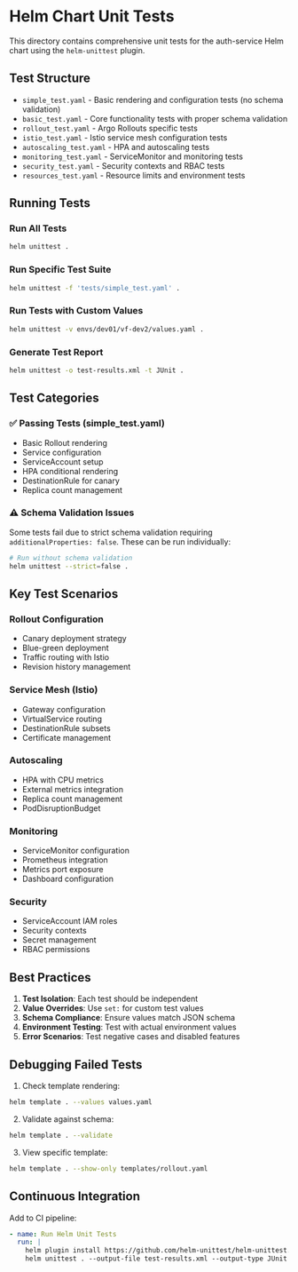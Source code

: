 # Helm Chart Unit Tests

This directory contains comprehensive unit tests for the auth-service Helm chart using the `helm-unittest` plugin.

## Test Structure

- `simple_test.yaml` - Basic rendering and configuration tests (no schema validation)
- `basic_test.yaml` - Core functionality tests with proper schema validation
- `rollout_test.yaml` - Argo Rollouts specific tests
- `istio_test.yaml` - Istio service mesh configuration tests
- `autoscaling_test.yaml` - HPA and autoscaling tests
- `monitoring_test.yaml` - ServiceMonitor and monitoring tests
- `security_test.yaml` - Security contexts and RBAC tests
- `resources_test.yaml` - Resource limits and environment tests

## Running Tests

### Run All Tests
```bash
helm unittest .
```

### Run Specific Test Suite
```bash
helm unittest -f 'tests/simple_test.yaml' .
```

### Run Tests with Custom Values
```bash
helm unittest -v envs/dev01/vf-dev2/values.yaml .
```

### Generate Test Report
```bash
helm unittest -o test-results.xml -t JUnit .
```

## Test Categories

### ✅ Passing Tests (simple_test.yaml)
- Basic Rollout rendering
- Service configuration
- ServiceAccount setup
- HPA conditional rendering
- DestinationRule for canary
- Replica count management

### ⚠️ Schema Validation Issues
Some tests fail due to strict schema validation requiring `additionalProperties: false`. These can be run individually:

```bash
# Run without schema validation
helm unittest --strict=false .
```

## Key Test Scenarios

### Rollout Configuration
- Canary deployment strategy
- Blue-green deployment
- Traffic routing with Istio
- Revision history management

### Service Mesh (Istio)
- Gateway configuration
- VirtualService routing
- DestinationRule subsets
- Certificate management

### Autoscaling
- HPA with CPU metrics
- External metrics integration
- Replica count management
- PodDisruptionBudget

### Monitoring
- ServiceMonitor configuration
- Prometheus integration
- Metrics port exposure
- Dashboard configuration

### Security
- ServiceAccount IAM roles
- Security contexts
- Secret management
- RBAC permissions

## Best Practices

1. **Test Isolation**: Each test should be independent
2. **Value Overrides**: Use `set:` for custom test values
3. **Schema Compliance**: Ensure values match JSON schema
4. **Environment Testing**: Test with actual environment values
5. **Error Scenarios**: Test negative cases and disabled features

## Debugging Failed Tests

1. Check template rendering:
```bash
helm template . --values values.yaml
```

2. Validate against schema:
```bash
helm template . --validate
```

3. View specific template:
```bash
helm template . --show-only templates/rollout.yaml
```

## Continuous Integration

Add to CI pipeline:
```yaml
- name: Run Helm Unit Tests
  run: |
    helm plugin install https://github.com/helm-unittest/helm-unittest.git
    helm unittest . --output-file test-results.xml --output-type JUnit
```
